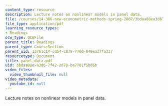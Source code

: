 ```yaml
---
content_type: resource
description: Lecture notes on nonlinear models in panel data.
file: /courses/14-386-new-econometric-methods-spring-2007/3bdaa08ea3d67f422d78ba7781f5bd6b_panel_data.pdf
file_type: application/pdf
learning_resource_types:
- Readings
ocw_type: OCWFile
parent_title: Readings
parent_type: CourseSection
parent_uid: 13761c14-cd54-c879-7760-049ea27fa337
resourcetype: Document
title: panel_data.pdf
uid: 3bdaa08e-a3d6-7f42-2d78-ba7781f5bd6b
video_files:
  video_thumbnail_file: null
video_metadata:
  youtube_id: null
---
```

Lecture notes on nonlinear models in panel data.